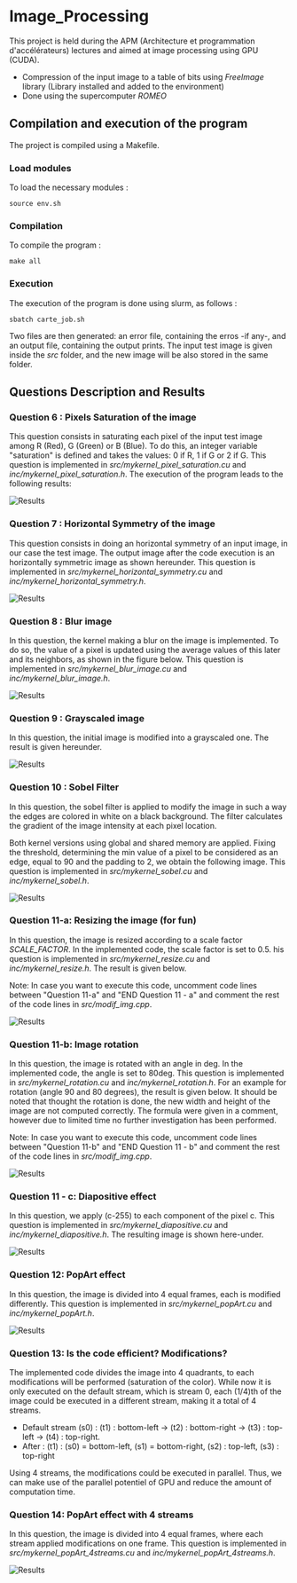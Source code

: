 # Image_Processing
This project is held during the APM (Architecture et programmation d'accélérateurs) lectures and aimed at image processing using GPU (CUDA). 

- Compression of the input image to a table of bits using *FreeImage* library (Library installed and added to the environment)
- Done using the supercomputer *ROMEO*


## Compilation and execution of the program

The project is compiled using a Makefile. 

### Load modules

To load the necessary modules :

	source env.sh
	
### Compilation

To compile the program :

	make all
	
### Execution

The execution of the program is done using slurm, as follows :

	sbatch carte_job.sh

Two files are then generated: an error file, containing the erros -if any-, and an output file, containing the output prints. The input test image is given inside the *src* folder, and the new image will be also stored in the same folder.


## Questions Description and Results

### Question 6 : Pixels Saturation of the image

This question consists in saturating each pixel of the input test image among R (Red), G (Green) or B (Blue). To do this, an integer variable "saturation" is defined and takes the values: 0 if R, 1 if G or 2 if G. This question is implemented in *src/mykernel_pixel_saturation.cu* and *inc/mykernel_pixel_saturation.h*. The execution of the program leads to the following results:

![Results](pics/saturation.png)

### Question 7 : Horizontal Symmetry of the image

This question consists in doing an horizontal symmetry of an input image, in our case the test image. The output image after the code execution is an horizontally symmetric image as shown hereunder. This question is implemented in *src/mykernel_horizontal_symmetry.cu* and *inc/mykernel_horizontal_symmetry.h*.

![Results](pics/symetrie_horizontale.png)

### Question 8 : Blur image

In this question, the kernel making a blur on the image is implemented. To do so, the value of a pixel is updated using the average values of this later and its neighbors, as shown in the figure below. This question is implemented in *src/mykernel_blur_image.cu* and *inc/mykernel_blur_image.h*.

![Results](pics/blurred_img.png)

### Question 9 : Grayscaled image

In this question, the initial image is modified into a grayscaled one. The result is given hereunder.

![Results](pics/grayscale.png)

### Question 10 : Sobel Filter

In this question, the sobel filter is applied to modify the image in such a way the edges are colored in white on a black background. The filter calculates the gradient of the image intensity at each pixel location.

Both kernel versions using global and shared memory are applied. Fixing the threshold, determining the min value of a pixel to be considered as an edge, equal to 90 and the padding to 2, we obtain the following image. This question is implemented in *src/mykernel_sobel.cu* and *inc/mykernel_sobel.h*.

![Results](pics/sobel.png)

### Question 11-a: Resizing the image (for fun)

In this question, the image is resized according to a scale factor *SCALE_FACTOR*. In the implemented code, the scale factor is set to 0.5. his question is implemented in *src/mykernel_resize.cu* and *inc/mykernel_resize.h*. The result is given below. 

Note: In case you want to execute this code, uncomment code lines between "Question 11-a" and "END Question 11 - a" and comment the rest of the code lines in *src/modif_img.cpp*.

![Results](pics/resize.png)

### Question 11-b: Image rotation

In this question, the image is rotated with an angle in deg. In the implemented code, the angle is set to 80deg. This question is implemented in *src/mykernel_rotation.cu* and *inc/mykernel_rotation.h*. For an example for rotation (angle 90 and 80 degrees), the result is given below. It should be noted that thought the rotation is done, the new width and height of the image are not computed correctly. The formula were given in a comment, however due to limited time no further investigation has been performed.

Note: In case you want to execute this code, uncomment code lines between "Question 11-b" and "END Question 11 - b" and comment the rest of the code lines in *src/modif_img.cpp*.

![Results](pics/rotation.png)

### Question 11 - c: Diapositive effect

In this question, we apply (c-255) to each component of the pixel c. This question is implemented in *src/mykernel_diapositive.cu* and *inc/mykernel_diapositive.h*. The resulting image is shown here-under.

![Results](pics/diapositive.png)

### Question 12: PopArt effect

In this question, the image is divided into 4 equal frames, each is modified differently. This question is implemented in *src/mykernel_popArt.cu* and *inc/mykernel_popArt.h*.

![Results](pics/popart.png)

### Question 13: Is the code efficient? Modifications?

The implemented code divides the image into 4 quadrants, to each modifications will be performed (saturation of the color). While now it is only executed on the default stream, which is stream 0, each (1/4)th of the image could be executed in a different stream, making it a total of 4 streams.

* Default stream (s0) : (t1) : bottom-left -> (t2) : bottom-right -> (t3) : top-left -> (t4) : top-right. 
* After : (t1) : (s0) = bottom-left, (s1) = bottom-right, (s2) : top-left, (s3) : top-right

Using 4 streams, the modifications could be executed in parallel. Thus, we can make use of the parallel potentiel of GPU and reduce the amount of computation time.

### Question 14: PopArt effect with 4 streams

In this question, the image is divided into 4 equal frames, where each stream applied modifications on one frame. This question is implemented in *src/mykernel_popArt_4streams.cu* and *inc/mykernel_popArt_4streams.h*.

![Results](pics/popart_4streams.png)

